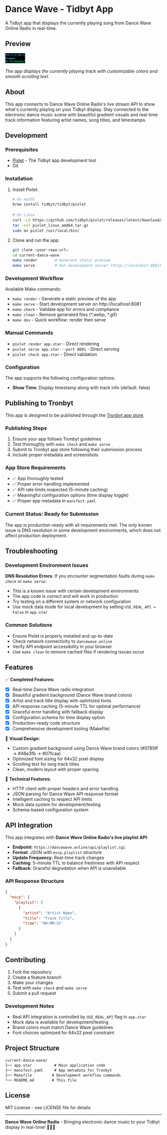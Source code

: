 # Dance Wave - Tidbyt App

A Tidbyt app that displays the currently playing song from Dance Wave Online Radio in real-time.

## Preview

![Dance Wave App Preview](app.webp)

*The app displays the currently playing track with customizable colors and smooth scrolling text.*

## About

This app connects to Dance Wave Online Radio's live stream API to show what's currently playing on your Tidbyt display. Stay connected to the electronic dance music scene with beautiful gradient visuals and real-time track information featuring artist names, song titles, and timestamps.

## Development

### Prerequisites

- [Pixlet](https://github.com/tidbyt/pixlet) - The Tidbyt app development tool
- Git

### Installation

1. Install Pixlet:
   ```bash
   # On macOS
   brew install tidbyt/tidbyt/pixlet

   # On Linux
   curl -LO https://github.com/tidbyt/pixlet/releases/latest/download/pixlet_linux_amd64.tar.gz
   tar -xvf pixlet_linux_amd64.tar.gz
   sudo mv pixlet /usr/local/bin/
   ```

2. Clone and run the app:
   ```bash
   git clone <your-repo-url>
   cd current-dance-wave
   make render        # Generate static preview
   make serve         # Run development server (http://localhost:8081)
   ```

### Development Workflow

Available Make commands:
- `make render` - Generate a static preview of the app
- `make serve` - Start development server on http://localhost:8081
- `make check` - Validate app for errors and compliance
- `make clean` - Remove generated files (*.webp, *.gif)
- `make dev` - Quick workflow: render then serve

### Manual Commands
- `pixlet render app.star` - Direct rendering
- `pixlet serve app.star --port 8081` - Direct serving
- `pixlet check app.star` - Direct validation

### Configuration

The app supports the following configuration options:

- **Show Time**: Display timestamp along with track info (default: false)

## Publishing to Tronbyt

This app is designed to be published through the [Tronbyt app store](https://tronbyt.com/).

### Publishing Steps

1. Ensure your app follows Tronbyt guidelines
2. Test thoroughly with `make check` and `make serve`
3. Submit to Tronbyt app store following their submission process
4. Include proper metadata and screenshots

### App Store Requirements

- ✅ App thoroughly tested
- ✅ Proper error handling implemented
- ✅ API rate limits respected (5-minute caching)
- ✅ Meaningful configuration options (time display toggle)
- ✅ Proper app metadata in `manifest.yaml`

### Current Status: **Ready for Submission**

The app is production-ready with all requirements met. The only known issue is DNS resolution in some development environments, which does not affect production deployment.

## Troubleshooting

### Development Environment Issues

**DNS Resolution Errors**: If you encounter segmentation faults during `make check` or `make serve`:
- This is a known issue with certain development environments
- The app code is correct and will work in production
- Try testing on a different system or network configuration
- Use mock data mode for local development by setting `USE_REAL_API = False` in `app.star`

### Common Solutions
- Ensure Pixlet is properly installed and up-to-date
- Check network connectivity to `dancewave.online`
- Verify API endpoint accessibility in your browser
- Use `make clean` to remove cached files if rendering issues occur

## Features

✅ **Completed Features:**
- [x] Real-time Dance Wave radio integration
- [x] Beautiful gradient background (Dance Wave brand colors)
- [x] Artist and track title display with optimized fonts
- [x] API response caching (5-minute TTL for optimal performance)
- [x] Graceful error handling with fallback display
- [x] Configuration schema for time display option
- [x] Production-ready code structure
- [x] Comprehensive development tooling (Makefile)

🎨 **Visual Design:**
- Custom gradient background using Dance Wave brand colors (#0785ff → #46e3fb → #07fcaa)
- Optimized font sizing for 64x32 pixel display
- Scrolling text for long track titles
- Clean, modern layout with proper spacing

🔧 **Technical Features:**
- HTTP client with proper headers and error handling
- JSON parsing for Dance Wave API response format
- Intelligent caching to respect API limits
- Mock data system for development/testing
- Schema-based configuration system

## API Integration

This app integrates with **Dance Wave Online Radio's live playlist API**:

- **Endpoint**: `https://dancewave.online/api/playlist.cgi`
- **Format**: JSON with `mscp.playlist` structure
- **Update Frequency**: Real-time track changes
- **Caching**: 5-minute TTL to balance freshness with API respect
- **Fallback**: Graceful degradation when API is unavailable

### API Response Structure
```json
{
  "mscp": {
    "playlist": [
      {
        "artist": "Artist Name",
        "title": "Track Title",
        "time": "HH:MM:SS"
      }
    ]
  }
}
```

## Contributing

1. Fork the repository
2. Create a feature branch
3. Make your changes
4. Test with `make check` and `make serve`
5. Submit a pull request

### Development Notes
- Real API integration is controlled by `USE_REAL_API` flag in `app.star`
- Mock data is available for development/testing
- Brand colors must match Dance Wave guidelines
- Font choices optimized for 64x32 pixel constraint

## Project Structure

```
current-dance-wave/
├── app.star          # Main application code
├── manifest.yaml     # App metadata for Tronbyt
├── Makefile         # Development workflow commands
└── README.md        # This file
```

## License

MIT License - see LICENSE file for details

---

**Dance Wave Online Radio** - Bringing electronic dance music to your Tidbyt display in real-time! 🎵💃🕺
